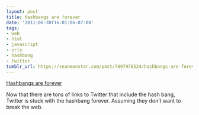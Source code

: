 ```yaml
---
layout: post
title: Hashbangs are forever
date: '2011-06-30T16:01:06-07:00'
tags:
- web
- html
- javascript
- urls
- hashbang
- twitter
tumblr_url: https://seanmonstar.com/post/7097976524/hashbangs-are-forever
---
```

[Hashbangs are forever](http://danwebb.net/2011/5/28/it-is-about-the-hashbangs)  

Now that there are tons of links to Twitter that include the hash bang, Twitter is stuck with the hashbang forever. Assuming they don’t want to break the web.

